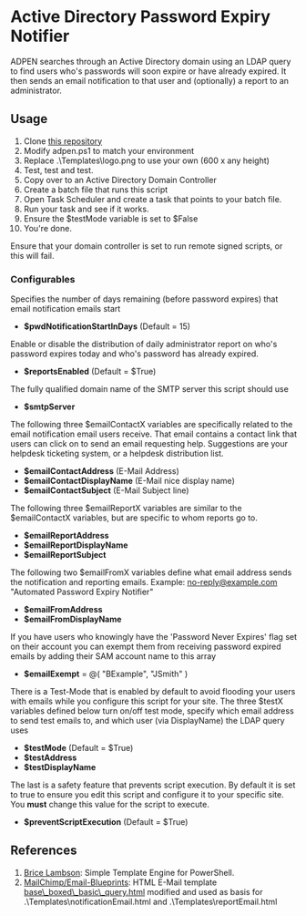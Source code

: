 Active Directory Password Expiry Notifier
=========================================

ADPEN searches through an Active Directory domain using an LDAP query to find users who's passwords will soon expire or have already expired.  It then sends an email notification to that user and (optionally) a report to an administrator.

## Usage
1. Clone [this repository](https://github.com/richardfleming/adpen.git "this repository")
2. Modify adpen.ps1 to match your environment
3. Replace .\Templates\logo.png to use your own (600 x any height)
4. Test, test and test.
5. Copy over to an Active Directory Domain Controller
6. Create a batch file that runs this script
7. Open Task Scheduler and create a task that points to your batch file.
8. Run your task and see if it works.
9. Ensure the $testMode variable is set to $False
8. You're done.

Ensure that your domain controller is set to run remote signed scripts, or this will fail.

### Configurables
Specifies the number of days remaining (before password expires) that email notification emails start

- **$pwdNotificationStartInDays** (Default = 15)  

Enable or disable the distribution of daily administrator report on who's password expires today and who's password has already expired.

- **$reportsEnabled** (Default = $True)

The fully qualified domain name of the SMTP server this script should use
   
- **$smtpServer**


The following three $emailContactX variables are specifically related to the email notification email users receive.  That email contains a contact link that users can click on to send an email requesting help.  Suggestions are your helpdesk ticketing system, or a helpdesk distribution list.

- **$emailContactAddress** (E-Mail Address)
- **$emailContactDisplayName** (E-Mail nice display name)
- **$emailContactSubject** (E-Mail Subject line)

The following three $emailReportX variables are similar to the $emailContactX variables, but are specific to whom reports go to.

- **$emailReportAddress**  
- **$emailReportDisplayName**  
- **$emailReportSubject**

The following two $emailFromX variables define what email address sends the notification and reporting emails.  Example: no-reply@example.com "Automated Password Expiry Notifier"
  
- **$emailFromAddress**  
- **$emailFromDisplayName**

If you have users who knowingly have the 'Password Never Expires' flag set on their account you can exempt them from receiving password expired emails by adding their SAM account name to this array

- **$emailExempt** = @( "BExample", "JSmith" )

There is a Test-Mode that is enabled by default to avoid flooding your users with emails while you configure this script for your site.  The three $testX variables defined below turn on/off test mode, specify which email address to send test emails to, and which user (via DisplayName) the LDAP query uses

- **$testMode** (Default = $True)
- **$testAddress**
- **$testDisplayName**

The last is a safety feature that prevents script execution.  By default it is set to true to ensure you edit this script and configure it to your specific site.  You **must** change this value for the script to execute.

- **$preventScriptExecution** (Default = $True)

## References
1. [Brice Lambson](http://brice-lambson.blogspot.ca/2012/09/simple-template-engine-for-powershell.html "Brice Lambson's"): Simple Template Engine for PowerShell.  
2. [MailChimp/Email-Blueprints](https://github.com/mailchimp/Email-Blueprints "MailChimp - Email-Blueprints"): HTML E-Mail template [base\\_boxed\\_basic\\_query.html](https://github.com/mailchimp/email-blueprints/blob/master/responsive-templates/base_boxed_basic_query.html "base_boxed_basic_query.html") modified and used as basis for .\Templates\notificationEmail.html and .\Templates\reportEmail.html  
